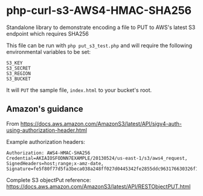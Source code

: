 # php-curl-s3-AWS4-HMAC-SHA256

Standalone library to demonstrate encoding a file to PUT to AWS's latest S3 endpoint which requires SHA256

This file can be run with `php put_s3_test.php` and will require the following environmental variables to be set:

```
S3_KEY
S3_SECRET
S3_REGION
S3_BUCKET
```

It will `PUT` the sample file, `index.html` to your bucket's root.  

## Amazon's guidance

From https://docs.aws.amazon.com/AmazonS3/latest/API/sigv4-auth-using-authorization-header.html

Example authorization headers:

```
Authorization: AWS4-HMAC-SHA256 
Credential=AKIAIOSFODNN7EXAMPLE/20130524/us-east-1/s3/aws4_request, 
SignedHeaders=host;range;x-amz-date,
Signature=fe5f80f77d5fa3beca038a248ff027d0445342fe2855ddc963176630326f1024
```

Complete S3 objectPut reference: https://docs.aws.amazon.com/AmazonS3/latest/API/RESTObjectPUT.html
